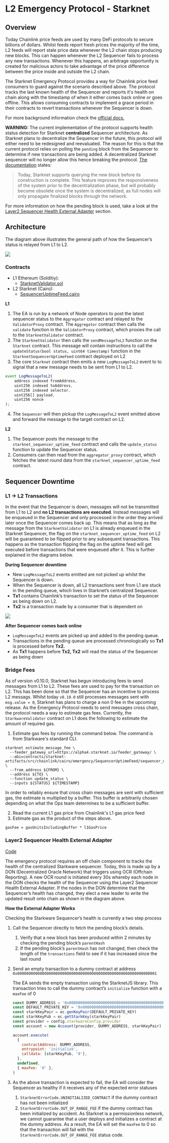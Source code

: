 # L2 Emergency Protocol - Starknet

## Overview

Today Chainlink price feeds are used by many DeFi protocols to secure billions of dollars. Whilst feeds report fresh prices the majority of the time, L2 feeds will report stale price data whenever the L2 chain stops producing new blocks. This can happen whenever the L2 Sequencer fails to process any new transactions. Whenever this happens, an arbitrage opportunity is created for malicious actors to take advantage of the price difference between the price inside and outside the L2 chain.

The Starknet Emergency Protocol provides a way for Chainlink price feed consumers to guard against the scenario described above. The protocol tracks the last known health of the Sequencer and reports it's health on chain along with the timestamp of when it either comes back online or goes offline. This allows consuming contracts to implement a grace period in their contracts to revert transactions whenever the Sequencer is down.

For more background information check the [official docs.](https://docs.chain.link/docs/l2-sequencer-flag/)

**WARNING:** The current implementation of the protocol supports health status detection for Starknet **centralized** Sequencer architecture. As Starknet plans to decentralize the Sequencer in the future, this protocol will either need to be redesigned and reevaluated. The reason for this is that the current protocol relies on polling the `pending` block from the Sequencer to determine if new transactions are being added. A decentralized Starknet sequencer will no longer allow this hence breaking the protocol. [The documentation](https://docs.starknet.io/documentation/develop/Blocks/transaction-life-cycle/#the_pending_block) states:

> Today, Starknet supports querying the new block before its construction is complete. This feature improves the responsiveness of the system prior to the decentralization phase, but will probably become obsolete once the system is decentralized, as full nodes will only propagate finalized blocks through the network.

For more information on how the pending block is used, take a look at the [Layer2 Sequencer Health External Adapter](#layer2-sequencer-health-external-adapter) section.

## Architecture

The diagram above illustrates the general path of how the Sequencer’s status is relayed from L1 to L2.

[![](https://mermaid.ink/img/pako:eNqNk99PwjAQx_-VprxCwo8YtSQmOtgTCQaiL46H2l1HQ9fOrosSwv9u59aBzBH3svXu8737Xi87YKZjwARzqT_ZlhqLFqtIIfcwSfN8Bhy5sFBSqB3iQkrSm0wmQRhOUSfGtNSG9DjnLSi31OwU2LrU03B0G46nXdCVQkyrvEjB1IXC-9Hd8GbaBbULLYMVIeTkeTB4QI9JYiCh1qFnqYpf155cxtsrJWv4KEAxMGfxWuAzP6W9_CWzIoUQIK6ovHhPDM22aDFumCoT1N7d2xrKysZ-nAr47fjZ6K992_bfvdscqEtDXoWWnAclfDFWl24xQnO7BQNFWmWu3aqz90qliP85QcNexzqtQdIEAy8PdJppBcq-NaFN9_pPtI9sWpv3m2ttzDXHfeyOKRWx--cOZTjC7rZSiDBxn7GrE-FIHR1XZG5UmMfCzYuJNQX0MS2sXu8V8-eKmQnqBkwx4VTmcPwGV_dK6g)](https://mermaid.live/edit#pako:eNqNk99PwjAQx_-VprxCwo8YtSQmOtgTCQaiL46H2l1HQ9fOrosSwv9u59aBzBH3svXu8737Xi87YKZjwARzqT_ZlhqLFqtIIfcwSfN8Bhy5sFBSqB3iQkrSm0wmQRhOUSfGtNSG9DjnLSi31OwU2LrU03B0G46nXdCVQkyrvEjB1IXC-9Hd8GbaBbULLYMVIeTkeTB4QI9JYiCh1qFnqYpf155cxtsrJWv4KEAxMGfxWuAzP6W9_CWzIoUQIK6ovHhPDM22aDFumCoT1N7d2xrKysZ-nAr47fjZ6K992_bfvdscqEtDXoWWnAclfDFWl24xQnO7BQNFWmWu3aqz90qliP85QcNexzqtQdIEAy8PdJppBcq-NaFN9_pPtI9sWpv3m2ttzDXHfeyOKRWx--cOZTjC7rZSiDBxn7GrE-FIHR1XZG5UmMfCzYuJNQX0MS2sXu8V8-eKmQnqBkwx4VTmcPwGV_dK6g)

### Contracts

- L1 Ethereum (Solditiy):
  - [StarknetValidator.sol](https://github.com/smartcontractkit/chainlink-starknet/blob/develop/contracts/src/chainlink/solidity/emergency/StarknetValidator.sol)
- L2 Starknet (Cairo):
  - [SequencerUptimeFeed.cairo](https://github.com/smartcontractkit/chainlink-starknet/blob/develop/contracts/src/chainlink/cairo/emergency/SequencerUptimeFeed/sequencer_uptime_feed.cairo)

**L1**

1. The EA is run by a network of Node operators to post the latest sequencer status to the `Aggregator` contract and relayed to the `ValidatorProxy` contract. The `Aggregator` contract then calls the `validate` function in the `ValidatorProxy` contract, which proxies the call to the `StarknetValidator` contract.
2. The `StarknetValidator` then calls the `sendMessageToL2` function on the `Starknet` contract. This message will contain instructions to call the `updateStatus(bool status, uint64 timestamp)` function in the `StarknetSequencerUptimeFeed` contract deployed on L2
3. The core `Starknet` contract then emits a new `LogMessageToL2` event to to signal that a new message needs to be sent from L1 to L2.

```javascript
event LogMessageToL2(
    address indexed fromAddress,
    uint256 indexed toAddress,
    uint256 indexed selector,
    uint256[] payload,
    uint256 nonce
);
```

4. The `Sequencer` will then pickup the `LogMessageToL2` event emitted above and forward the message to the target contract on L2.

**L2**

1. The Sequencer posts the message to the `starknet_sequencer_uptime_feed` contract and calls the `update_status` function to update the Sequencer status.
2. Consumers can then read from the `aggregator_proxy` contract, which fetches the latest round data from the `starknet_sequencer_uptime_feed` contract.

## Sequencer Downtime

### L1 → L2 Transactions

In the event that the Sequencer is down, messages will not be transmitted from L1 to L2 and **no L2 transactions are executed**. Instead messages will be enqueued in the Sequencer and only processed in the order they arrived later once the Sequencer comes back up. This means that as long as the message from the `StarknetValidator` on L1 is already enqueued in the Starknet Sequencer, the flag on the `starknet_sequencer_uptime_feed` on L2 will be guaranteed to be flipped prior to any subsequent transactions. This happens as the transaction flipping the flag on the uptime feed will get executed before transactions that were enqueued after it. This is further explained in the diagrams below.

**During Sequencer downtime**

- New `LogMessageToL2` events emitted are not picked up whilst the Sequencer is down.
- When the Sequencer is down, all L2 transactions sent from L1 are stuck in the pending queue, which lives in Starknet’s centralized Sequencer.
- **Tx1** contains Chainlink’s transaction to set the status of the Sequencer as being down on L2.
- **Tx2** is a transaction made by a consumer that is dependent on

[![](https://mermaid.ink/img/pako:eNo1jrEOwjAMRH8l8twFxsywMQBlzOImbhPRJMWNBajqvxNU1dO709PJC9jsCDT0Y35bj1zU5W6SqjdLNzBOXrX0EkqWWF0puZAGdRMS2qzH57DDcYPqQAOROGJwdXn51waKp0gGdEWH_DRg0lo9mRwWOrtQMoMuLNQASsntN9k9b84pYP0ngu5xnGn9ATwDPgo)](https://mermaid.live/edit#pako:eNo1jrEOwjAMRH8l8twFxsywMQBlzOImbhPRJMWNBajqvxNU1dO709PJC9jsCDT0Y35bj1zU5W6SqjdLNzBOXrX0EkqWWF0puZAGdRMS2qzH57DDcYPqQAOROGJwdXn51waKp0gGdEWH_DRg0lo9mRwWOrtQMoMuLNQASsntN9k9b84pYP0ngu5xnGn9ATwDPgo)

**After Sequencer comes back online**

- `LogMessageToL2` events are picked up and added to the pending queue.
- Transactions in the pending queue are processed chronologically so **Tx1** is processed before **Tx2.**
- As **Tx1** happens before **Tx2, Tx2** will read the status of the Sequencer as being down

### Bridge Fees

As of version v0.10.0, Starknet has begun introducing fees to send messages from L1 to L2. These fees are used to pay for the transaction
on L2. This has been done so that the Sequencer has an incentive to process L2 messags. Whilst today `v0.10.0` still processes messages sent
with `msg.value = 0`, Starknet has plans to charge a non 0 fee in the upcoming release. As the Emergency Protocol needs to send messages cross chain,
the protocol needs a way to estimate gas fees. Currently, the `StarkwareValidator` contract on L1 does the following to estimate the amount of required
gas.

1. Estimate gas fees by running the command below. The command is from Starkware's standard CLI.

```
starknet estimate_message_fee \
  --feeder_gateway_url=https://alpha4.starknet.io/feeder_gateway/ \
  --abi=contracts/starknet-artifacts/src/chainlink/cairo/emergency/SequencerUptimeFeed/sequencer_uptime_feed.cairo/sequencer_uptime_feed.json \
  --from_address ${FROM} \
  --address ${TO} \
  --function update_status \
  --inputs ${STATUS} ${TIMESTAMP}
```

In order to reliably ensure that cross chain messages are sent with sufficient gas, the estimate is multiplied by a buffer. This buffer
is arbitrarily chosen depending on what the Ops team determines to be a sufficient buffer.

2. Read the current L1 gas price from Chainlink's L1 gas price feed
3. Estimate gas as the product of the steps above.

```solidity
gasFee = gasUnitsIncludingBuffer * l1GasPrice
```

### Layer2 Sequencer Health External Adapter

[Code](https://github.com/smartcontractkit/external-adapters-js/tree/develop/packages/sources/layer2-sequencer-health)

The emergency protocol requires an off chain component to tracks the health of the centralized Starkware sequencer. Today, this is made up by a DON (Decentralized Oracle Network) that triggers using OCR (Offchain Reporting). A new OCR round is initiated every 30s whereby each node in the DON checks the health of the Sequencer using the Layer2 Sequencer Health External Adapter. If the nodes in the DON determine that the Sequencer’s health has changed, they elect a new leader to write the updated result onto chain as shown in the diagram above.

**How the External Adapter Works**

Checking the Starkware Sequencer’s health is currently a two step process

1. Call the Sequencer directly to fetch the pending block’s details.
   1. Verify that a new block has been produced within 2 minutes by checking the pending block’s `parentHash`
   2. If the pending block’s `parentHash` has not changed, then check the length of the `transactions` field to see if it has increased since the last round
2. Send an empty transaction to a dummy contract at address `0x00000000000000000000000000000000000000000000000000000000000001`

   The EA sends the empty transaction using the StarknetJS library. This transaction tries to call the dummy contract’s `initialize` function with a `maxFee` of 0

   ```javascript
   const DUMMY_ADDRESS = '0x00000000000000000000000000000000000000000000000000000000000001'
   const DEFAULT_PRIVATE_KEY = '0x0000000000000000000000000000000000000000000000000000000000000001'
   const starkKeyPair = ec.genKeyPair(DEFAULT_PRIVATE_KEY)
   const starkKeyPub = ec.getStarkKey(starkKeyPair)
   const provider = config.starkwareConfig.provider
   const account = new Account(provider, DUMMY_ADDRESS, starkKeyPair)

   account.execute(
     {
       contractAddress: DUMMY_ADDRESS,
       entrypoint: 'initialize',
       calldata: [starkKeyPub, '0'],
     },
     undefined,
     { maxFee: '0' },
   )
   ```

3. As the above transaction is expected to fail, the EA will consider the Sequencer as healthy if it receives any of the expected error statuses
   1. `StarknetErrorCode.UNINITIALIZED_CONTRACT` if the dummy contract has not been initialized
   2. `StarknetErrorCode.OUT_OF_RANGE_FEE` if the dummy contract has been initialized by accident. As Starknet is a permissionless network, we cannot guarantee that a user deploys and initializes a contract at the dummy address. As a result, the EA will set the `maxFee` to 0 so that the transaction will fail with the `StarknetErrorCode.OUT_OF_RANGE_FEE` status code.
